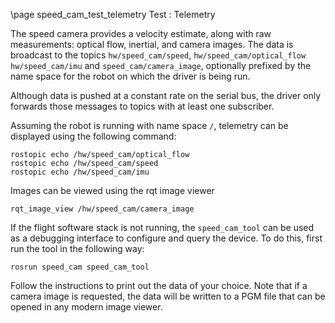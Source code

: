 \page speed_cam_test_telemetry Test : Telemetry

The speed camera provides a velocity estimate, along with raw measurements: optical flow, inertial, and camera images. The data is broadcast to the topics `hw/speed_cam/speed`, `hw/speed_cam/optical_flow` `hw/speed_cam/imu` and `speed_cam/camera_image`, optionally prefixed by the name space for the robot on which the driver is being run. 

Although data is pushed at a constant rate on the serial bus, the driver only forwards those messages to topics with at least one subscriber.

Assuming the robot is running with name space `/`, telemetry can be displayed using the following command:

    rostopic echo /hw/speed_cam/optical_flow
    rostopic echo /hw/speed_cam/speed
    rostopic echo /hw/speed_cam/imu

Images can be viewed using the rqt image viewer

    rqt_image_view /hw/speed_cam/camera_image

If the flight software stack is not running, the `speed_cam_tool` can be used as a debugging interface to configure and query the device. To do this, first run the tool in the following way:

    rosrun speed_cam speed_cam_tool

Follow the instructions to print out the data of your choice. Note that if a camera image is requested, the data will be written to a PGM file that can be opened in any modern image viewer.